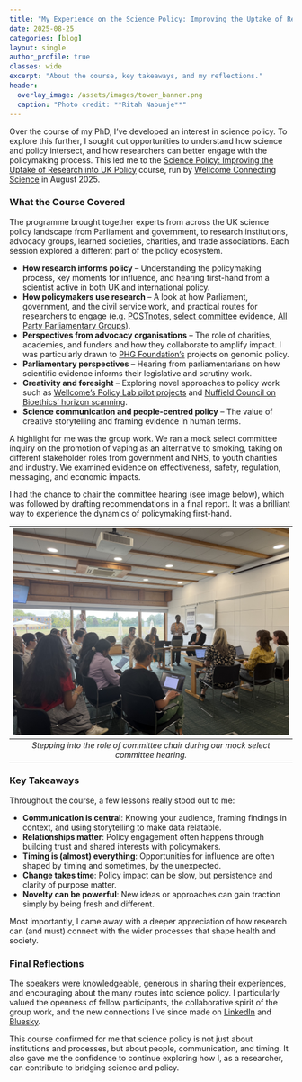 ```yaml
---
title: "My Experience on the Science Policy: Improving the Uptake of Research into UK Policy Course"
date: 2025-08-25
categories: [blog]
layout: single
author_profile: true
classes: wide
excerpt: "About the course, key takeaways, and my reflections."
header:
  overlay_image: /assets/images/tower_banner.png
  caption: "Photo credit: **Ritah Nabunje**"
---
```


Over the course of my PhD, I’ve developed an interest in science policy. To explore this further, I sought out opportunities to understand how science and policy intersect, and how researchers can better engage with the policymaking process. This led me to the [Science Policy: Improving the Uptake of Research into UK Policy](https://coursesandconferences.wellcomeconnectingscience.org/event/science-policy-improving-the-uptake-of-research-into-uk-policy-20250818) course, run by [Wellcome Connecting Science](https://coursesandconferences.wellcomeconnectingscience.org/) in August 2025.  

### What the Course Covered
The programme brought together experts from across the UK science policy landscape from Parliament and government, to research institutions, advocacy groups, learned societies, charities, and trade associations. Each session explored a different part of the policy ecosystem.  

+ **How research informs policy** – Understanding the policymaking process, key moments for influence, and hearing first-hand from a scientist active in both UK and international policy.
+ **How policymakers use research** – A look at how Parliament, government, and the civil service work, and practical routes for researchers to engage (e.g. [POSTnotes](https://post.parliament.uk/type/postnote/), [select committee](https://www.parliament.uk/about/how/committees/select/) evidence, [All Party Parliamentary Groups](https://www.parliament.uk/about/mps-and-lords/members/apg/)).
+ **Perspectives from advocacy organisations** – The role of charities, academies, and funders and how they collaborate to amplify impact. I was particularly drawn to [PHG Foundation’s](https://www.phgfoundation.org/research/) projects on genomic policy.
+ **Parliamentary perspectives** – Hearing from parliamentarians on how scientific evidence informs their legislative and scrutiny work.
+ **Creativity and foresight** – Exploring novel approaches to policy work such as [Wellcome’s Policy Lab pilot projects](https://wellcome.org/news/meet-team-experimenting-creative-approaches-wellcomes-policy-work) and [Nuffield Council on Bioethics’ horizon scanning](https://www.nuffieldbioethics.org/the-future/).
+ **Science communication and people-centred policy** – The value of creative storytelling and framing evidence in human terms.
  
A highlight for me was the group work. We ran a mock select committee inquiry on the promotion of vaping as an alternative to smoking, taking on different stakeholder roles from government and NHS, to youth charities and industry. We examined evidence on effectiveness, safety, regulation, messaging, and economic impacts.

I had the chance to chair the committee hearing (see image below), which was followed by drafting recommendations in a final report. It was a brilliant way to experience the dynamics of policymaking first-hand.

|![mock select committee](/assets/images/SciPol25_1.jpg) | 
|:--:| 
| *Stepping into the role of committee chair during our mock select committee hearing.* |
### Key Takeaways
Throughout the course, a few lessons really stood out to me:
+ **Communication is central**: Knowing your audience, framing findings in context, and using storytelling to make data relatable.
+ **Relationships matter**: Policy engagement often happens through building trust and shared interests with policymakers.
+ **Timing is (almost) everything**: Opportunities for influence are often shaped by timing and sometimes, by the unexpected.
+ **Change takes time**: Policy impact can be slow, but persistence and clarity of purpose matter.
+ **Novelty can be powerful**: New ideas or approaches can gain traction simply by being fresh and different.

Most importantly, I came away with a deeper appreciation of how research can (and must) connect with the wider processes that shape health and society.

### Final Reflections
The speakers were knowledgeable, generous in sharing their experiences, and encouraging about the many routes into science policy. I particularly valued the openness of fellow participants, the collaborative spirit of the group work, and the new connections I’ve since made on [LinkedIn](https://www.linkedin.com/in/ritah-nabunje/) and [Bluesky](https://bsky.app/profile/ritahnabunje.bsky.social). 

This course confirmed for me that science policy is not just about institutions and processes, but about people, communication, and timing. It also gave me the confidence to continue exploring how I, as a researcher, can contribute to bridging science and policy.




